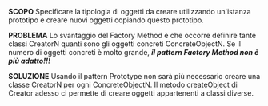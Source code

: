 **SCOPO**
Specificare la tipologia di oggetti da creare utilizzando un'istanza prototipo e creare nuovi oggetti copiando questo prototipo.

**PROBLEMA**
Lo svantaggio del Factory Method è che occorre definire tante classi CreatorN quanti sono gli oggetti concreti ConcreteObjectN.
Se il numero di oggetti concreti è molto grande, ***il pattern Factory Method non è più adatto!!!***

**SOLUZIONE**
Usando il pattern Prototype non sarà più necessario creare una classe CreatorN per ogni ConcreteObjectN.
Il metodo createObject di Creator adesso ci permette di creare oggetti appartenenti a classi diverse.